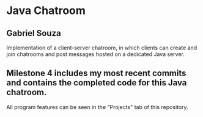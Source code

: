 # Java Chatroom
## Gabriel Souza

Implementation of a client-server chatroom, in which clients can create and join chatrooms and post messages hosted on a dedicated Java server.

## Milestone 4 includes my most recent commits and contains the completed code for this Java chatroom.

All program features can be seen in the "Projects" tab of this repository.
